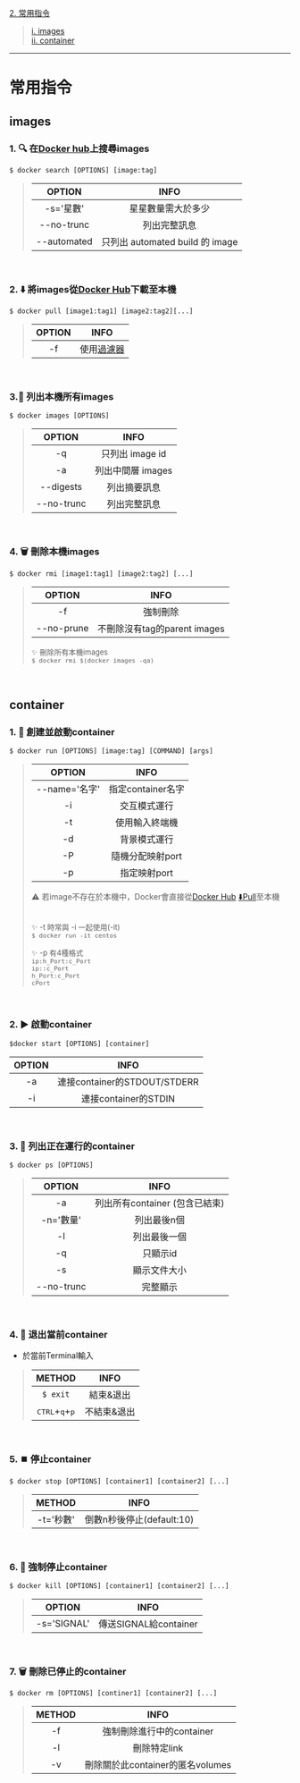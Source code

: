 [2. 常用指令](#command)
> [i. images](#images)  
> [ii. container](#container)
***

# <span id="command">常用指令</span>

## <span id='images'>images</span>

### 1.  :mag: 在[Docker hub](https://hub.docker.com/)上搜尋images
`$ docker search [OPTIONS] [image:tag]`
> | OPTION | INFO |
> | :-: | :-: |
> | -s='星數' | 星星數量需大於多少 |
> | --no-trunc | 列出完整訊息 |
> | --automated | 只列出 automated build 的 image |

<br>

### 2. :arrow_down: 將images從[Docker Hub](https://hub.docker.com/)下載至本機
`$ docker pull [image1:tag1] [image2:tag2][...]`  
> | OPTION | INFO |
> | :-: | :-: |
> | -f | 使用[過濾器](https://docs.docker.com/engine/api/v1.40/#operation/ImageList) |

<br>  

### 3.:page_with_curl: 列出本機所有images
`$ docker images [OPTIONS]`  
> | OPTION | INFO |
> | :-: | :-: |
> | -q | 只列出 image id |
> | -a | 列出中間層 images |
> | --digests | 列出摘要訊息 |
> | --no-trunc | 列出完整訊息 |

<br>

### 4. :wastebasket: 刪除本機images
`$ docker rmi [image1:tag1] [image2:tag2] [...]`  
> | OPTION | INFO |
> | :-: | :-: |
> | -f | 強制刪除 |
> | --no-prune | 不刪除沒有tag的parent images |
> 
> <font size=2>:sparkles: 刪除所有本機images \
> `$ docker rmi $(docker images -qa)` \
> </font>

<br>

## <span id='container'>container</span>  

### 1. ️:runner: 創建並啟動container
`$ docker run [OPTIONS] [image:tag] [COMMAND] [args]`
> | OPTION | INFO |
> | :-: | :-: |
> | --name='名字' | 指定container名字 |
> | -i | 交互模式運行 |
> | -t | 使用輸入終端機 |
> | -d | 背景模式運行 |
> | -P | 隨機分配映射port |
> | -p | 指定映射port |
> 
> :warning: 若image不存在於本機中，Docker會直接從[Docker Hub](https://hub.docker.com) [:arrow_down:Pull](#images)至本機
> 
> <font size=2>\
> :sparkles: -t 時常與 -i 一起使用(-it) \
> `$ docker run -it centos`
> 
> :sparkles: -p 有4種格式 \
> `ip:h_Port:c_Port` \
> `ip::c_Port` \
> `h_Port:c_Port` \
> `cPort`
> </font>

<br>

### 2. ▶ 啟動container
`$docker start [OPTIONS] [container]`

| OPTION | INFO |
| :-: | :-: |
| -a | 連接container的STDOUT/STDERR |
| -i | 連接container的STDIN |

<br>

### 3. :page_with_curl: 列出正在運行的container
`$ docker ps [OPTIONS]`
> | OPTION | INFO |
> | :-: | :-: |
> | -a | 列出所有container (包含已結束) |
> | -n='數量' | 列出最後n個 |
> | -l | 列出最後一個 |
> | -q | 只顯示id |
> | -s | 顯示文件大小 |
> | --no-trunc | 完整顯示 |


<br>

### 4. :door:️ 退出當前container
- 於當前Terminal輸入
> | METHOD | INFO |
> | :-: | :-: |
> | `$ exit` | 結束&退出 |
> | <kbd>CTRL</kbd>+<kbd>q</kbd>+<kbd>p</kbd> | 不結束&退出 |
> 
<br>
 
### 5. :stop_button: 停止container
`$ docker stop [OPTIONS] [container1] [container2] [...]`
> | METHOD | INFO |
> | :-: | :-: |
> | -t='秒數' | 倒數n秒後停止(default:10) |

<br>

### 6. :knife: 強制停止container
`$ docker kill [OPTIONS] [container1] [container2] [...]`
> | OPTION | INFO |
> | :-: | :-: |
> | -s='SIGNAL' | 傳送SIGNAL給container |

<br>

### 7. :wastebasket: 刪除已停止的container
`$ docker rm [OPTIONS] [continer1] [container2] [...]`
> | METHOD | INFO |
> | :-: | :-: |
> | -f | 強制刪除進行中的container |
> | -l | 刪除特定link |
> | -v | 刪除關於此container的匿名volumes |
<br>